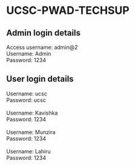 # UCSC-PWAD-TECHSUP

## Admin login details
Access username: admin@2<br>
Username: Admin<br>
Password: 1234

## User login details
Username: ucsc<br>
Password: ucsc<br><br>
Username: Kavishka<br>
Password: 1234<br><br>
Username: Munzira<br>
Password: 1234<br><br>
Username: Lahiru<br>
Password: 1234<br>
